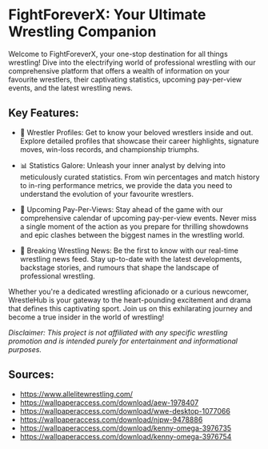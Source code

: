 # FightForeverX: Your Ultimate Wrestling Companion

Welcome to FightForeverX, your one-stop destination for all things wrestling! Dive into the electrifying world of professional wrestling with our comprehensive platform that offers a wealth of information on your favourite wrestlers, their captivating statistics, upcoming pay-per-view events, and the latest wrestling news.

## Key Features:

* 🤼 Wrestler Profiles: Get to know your beloved wrestlers inside and out. Explore detailed profiles that showcase their career highlights, signature moves, win-loss records, and championship triumphs.

* 📊 Statistics Galore: Unleash your inner analyst by delving into meticulously curated statistics. From win percentages and match history to in-ring performance metrics, we provide the data you need to understand the evolution of your favourite wrestlers.

* 📅 Upcoming Pay-Per-Views: Stay ahead of the game with our comprehensive calendar of upcoming pay-per-view events. Never miss a single moment of the action as you prepare for thrilling showdowns and epic clashes between the biggest names in the wrestling world.

* 📰 Breaking Wrestling News: Be the first to know with our real-time wrestling news feed. Stay up-to-date with the latest developments, backstage stories, and rumours that shape the landscape of professional wrestling.

Whether you're a dedicated wrestling aficionado or a curious newcomer, WrestleHub is your gateway to the heart-pounding excitement and drama that defines this captivating sport. Join us on this exhilarating journey and become a true insider in the world of wrestling!

_Disclaimer: This project is not affiliated with any specific wrestling promotion and is intended purely for entertainment and informational purposes._

## Sources:
* https://www.allelitewrestling.com/
* https://wallpaperaccess.com/download/aew-1978407
* https://wallpaperaccess.com/download/wwe-desktop-1077066
* https://wallpaperaccess.com/download/njpw-9478886
* https://wallpaperaccess.com/download/kenny-omega-3976735
* https://wallpaperaccess.com/download/kenny-omega-3976754